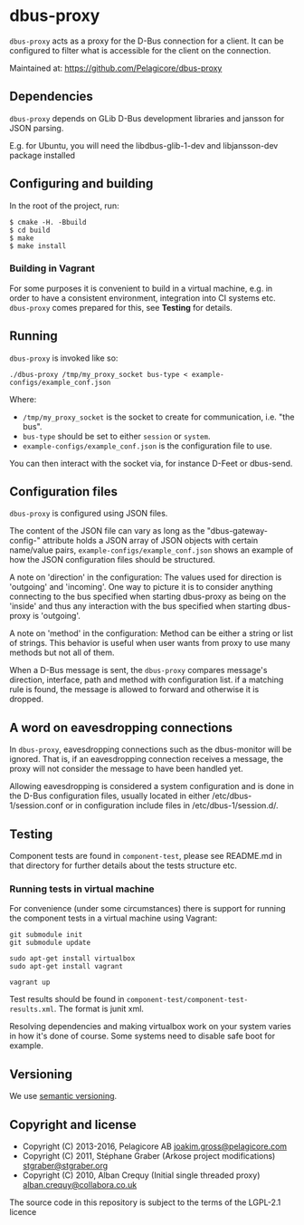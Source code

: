 
dbus-proxy
==========
`dbus-proxy` acts as a proxy for the D-Bus connection for a client.
It can be configured to filter what is accessible for the client on the
connection.

Maintained at: https://github.com/Pelagicore/dbus-proxy


Dependencies
------------
`dbus-proxy` depends on GLib D-Bus development libraries and jansson for JSON parsing.

E.g. for Ubuntu, you will need the libdbus-glib-1-dev and libjansson-dev package installed


Configuring and building
------------------------
In the root of the project, run:

```
$ cmake -H. -Bbuild
$ cd build
$ make
$ make install
```

### Building in Vagrant
For some purposes it is convenient to build in a virtual machine, e.g. in order to
have a consistent environment, integration into CI systems etc. `dbus-proxy` comes
prepared for this, see __Testing__ for details.


Running
-------
`dbus-proxy` is invoked like so:

    ./dbus-proxy /tmp/my_proxy_socket bus-type < example-configs/example_conf.json

Where:

* `/tmp/my_proxy_socket` is the socket to create for communication, i.e. "the bus".
* `bus-type` should be set to either `session` or `system`.
* `example-configs/example_conf.json` is the configuration file to use.

You can then interact with the socket via, for instance D-Feet or dbus-send.


Configuration files
-------------------
`dbus-proxy` is configured using JSON files.

The content of the JSON file can vary as long as the "dbus-gateway-config-<bustype>"
attribute holds a JSON array of JSON objects with certain name/value pairs,
`example-configs/example_conf.json` shows an example of how the JSON configuration files should be
structured.

A note on 'direction' in the configuration:
The values used for direction is 'outgoing' and 'incoming'. One way to picture it
is to consider anything connecting to the bus specified when starting dbus-proxy
as being on the 'inside' and thus any interaction with the bus specified when
starting dbus-proxy is 'outgoing'.

A note on 'method' in the configuration:
Method can be either a string or list of strings. This behavior is useful when user wants from proxy
to use many methods but not all of them.

When a D-Bus message is sent, the `dbus-proxy` compares message's direction, interface, path and method
with configuration list. if a matching rule is found, the message is allowed to forward and otherwise it
is dropped.


A word on eavesdropping connections
-----------------------------------
In `dbus-proxy`, eavesdropping connections such as the dbus-monitor will be
ignored. That is, if an eavesdropping connection receives a message, the proxy
will not consider the message to have been handled yet.

Allowing eavesdropping is considered a system configuration and is done in the
D-Bus configuration files, usually located in either /etc/dbus-1/session.conf
or in configuration include files in /etc/dbus-1/session.d/.


Testing
-------
Component tests are found in `component-test`, please see README.md in that directory
for further details about the tests structure etc.

### Running tests in virtual machine
For convenience (under some circumstances) there is support for running the component tests
in a virtual machine using Vagrant:

```
git submodule init
git submodule update

sudo apt-get install virtualbox
sudo apt-get install vagrant

vagrant up
```

Test results should be found in `component-test/component-test-results.xml`. The format is
junit xml.

Resolving dependencies and making virtualbox work on your system varies in how it's done
of course. Some systems need to disable safe boot for example.

Versioning
----------
We use [semantic versioning](http://semver.org).


Copyright and license
---------------------
* Copyright (C) 2013-2016, Pelagicore AB  <joakim.gross@pelagicore.com>
* Copyright (C) 2011, Stéphane Graber (Arkose project modifications)  <stgraber@stgraber.org>
* Copyright (C) 2010, Alban Crequy (Initial single threaded proxy)  <alban.crequy@collabora.co.uk>

The source code in this repository is subject to the terms of the LGPL-2.1 licence
